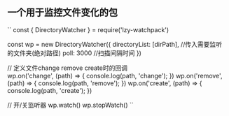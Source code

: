 ## 一个用于监控文件变化的包
``
const { DirectoryWatcher } = require('lzy-watchpack')

const wp = new DirectoryWatcher({
    directoryList: [dirPath], //传入需要监听的文件夹(绝对路径)
    poll: 3000                //扫描间隔时间
})


// 定义文件change  remove  create时的回调    
wp.on('change', (path) => {
    console.log(path, 'change');
})
wp.on('remove', (path) => {
    console.log(path, 'remove');
})
wp.on('create', (path) => {
    console.log(path, 'create');
})

// 开/关监听器
wp.watch()
wp.stopWatch()
``